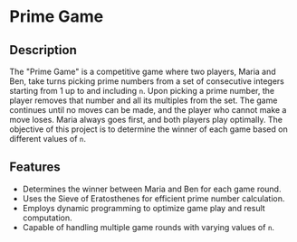 # Prime Game

## Description

The "Prime Game" is a competitive game where two players, Maria and Ben, take turns picking prime numbers from a set of consecutive integers starting from 1 up to and including `n`. Upon picking a prime number, the player removes that number and all its multiples from the set. The game continues until no moves can be made, and the player who cannot make a move loses. Maria always goes first, and both players play optimally. The objective of this project is to determine the winner of each game based on different values of `n`.

## Features

- Determines the winner between Maria and Ben for each game round.
- Uses the Sieve of Eratosthenes for efficient prime number calculation.
- Employs dynamic programming to optimize game play and result computation.
- Capable of handling multiple game rounds with varying values of `n`.